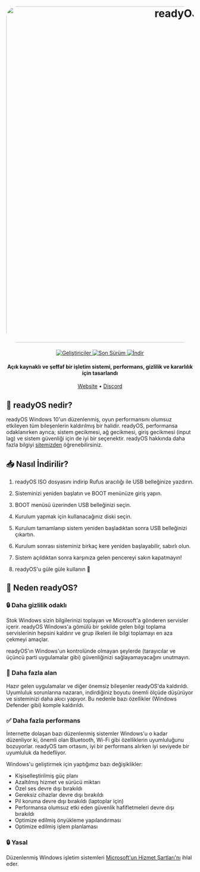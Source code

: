 <h1 align="center">
  <a href="https://ready-os.github.io/"><img src="https://raw.githubusercontent.com/spydea/readyOS/main/Foto%C4%9Fraflar/readyOS_MAIN.png" alt="readyOS" width="900" style="border-radius: 30px"></a>
</h1>
  <p align="center">
    <a href="https://github.com/spydea/readyOS/graphs/contributors">
      <img alt="Geliştiriciler" src="https://img.shields.io/badge/2%20-%202?style=flat-square&label=Geli%C5%9Ftiriciler" />
    </a>
    <a href="https://drive.google.com/drive/folders/1DpMk2x73jV4DQ54WjtTZWD_sJwNZXOnc?usp=sharing">
      <img alt="Son Sürüm" src="https://img.shields.io/badge/22H2 v1%20-%2009%2008%2023?style=flat-square&label=Son%20S%C3%BCr%C3%BCm" />
    </a>
    <a href="https://drive.google.com/file/d/1zUJuQSIZRcgQ1mazeiv5Mtq5VBbIowsE/view">
      <img alt="İndir" src="https://img.shields.io/badge/22H2 v1-%202K?style=flat-square&label=%C4%B0ndir" />
    </a>
  </p>
<h4 align="center">Açık kaynaklı ve şeffaf bir işletim sistemi, performans, gizlilik ve kararlılık için tasarlandı</h4>

<p align="center">
  <a href="https://ready-os.github.io/">Website</a>
  •
  <a href="https://dsc.gg/readyos" target="_blank">Discord</a>
</p>

## 🤔 **readyOS nedir?**

readyOS Windows 10'un düzenlenmiş, oyun performansını olumsuz etkileyen tüm bileşenlerin kaldırılmış bir halidir. readyOS, performansa odaklanırken ayrıca; sistem gecikmesi, ağ gecikmesi, giriş gecikmesi (input lag) ve sistem güvenliği için de iyi bir seçenektir. readyOS hakkında daha fazla bilgiyi [sitemizden](https://ready-os.github.io/) öğrenebilirsiniz.

## 📥 **Nasıl İndirilir?**

1) readyOS ISO dosyasını indirip Rufus aracılığı ile USB belleğinize yazdırın.

2) Sisteminizi yeniden başlatın ve BOOT menünüze giriş yapın.

3) BOOT menüsü üzerinden USB belleğinizi seçin.

4) Kurulum yapmak için kullanacağınız diski seçin.

5) Kurulum tamamlanıp sistem yeniden başladıktan sonra USB belleğinizi çıkartın.

6) Kurulum sonrası sisteminiz birkaç kere yeniden başlayabilir, sabırlı olun.

7) Sistem açıldıktan sonra karşınıza gelen pencereyi sakın kapatmayın!

8) readyOS'u güle güle kullanın 👋

## 👀 **Neden readyOS?**

### 🔒 Daha gizlilik odaklı
Stok Windows sizin bilgilerinizi toplayan ve Microsoft'a gönderen servisler içerir.
readyOS Windows'a gömülü bir şekilde gelen bilgi toplama servislerinin hepsini kaldırır ve grup ilkeleri ile bilgi toplamayı en aza çekmeyi amaçlar.

readyOS'ın Windows'un kontrolünde olmayan şeylerde (tarayıcılar ve üçüncü parti uygulamalar gibi) güvenliğinizi sağlayamayacağını unutmayın.

### 🚀 Daha fazla alan
Hazır gelen uygulamalar ve diğer önemsiz bileşenler readyOS'da kaldırıldı. Uyumluluk sorunlarına nazaran, indirdiğiniz boyutu önemli ölçüde düşürüyor ve sisteminizi daha akıcı yapıyor. Bu nedenle bazı özellikler (Windows Defender gibi) komple kaldırıldı.

### ✅ Daha fazla performans
İnternette dolaşan bazı düzenlenmiş sistemler Windows'u o kadar düzenliyor ki, önemli olan Bluetooth, Wi-Fi gibi özelliklerin uyumluluğunu bozuyorlar. readyOS tam ortasını, iyi bir performans alırken iyi seviyede bir uyumluluk da hedefliyor.

Windows'u geliştirmek için yaptığımız bazı değişiklikler:
- Kişiselleştirilmiş güç planı
- Azaltılmış hizmet ve sürücü miktarı
- Özel ses devre dışı bırakıldı
- Gereksiz cihazlar devre dışı bırakıldı
- Pil koruma devre dışı bırakıldı (laptoplar için)
- Performansa olumsuz etki eden güvenlik hafifletmeleri devre dışı bırakıldı
- Optimize edilmiş önyükleme yapılandırması
- Optimize edilmiş işlem planlaması

### 🔒 Yasal
Düzenlenmiş Windows işletim sistemleri [Microsoft'un Hizmet Şartları'nı](https://www.microsoft.com/en-us/Useterms/Retail/Windows/10/UseTerms_Retail_Windows_10_English.htm) ihlal eder.
